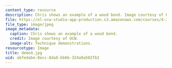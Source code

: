 ```yaml
---
content_type: resource
description: Chris shows an example of a wood bend. Image courtesy of OCW.
file: https://ol-ocw-studio-app-production.s3.amazonaws.com/courses/4-296-furniture-making-spring-2005/abfedabe8ecc8da8bb6b324a9a502fb2_demo4.jpg
file_type: image/jpeg
image_metadata:
  caption: Chris shows an example of a wood bend.
  credit: Image courtesy of OCW.
  image-alt: Technique demonstrations.
resourcetype: Image
title: demo4.jpg
uid: abfedabe-8ecc-8da8-bb6b-324a9a502fb2
---
```

